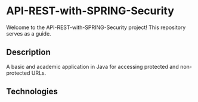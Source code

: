 # API-REST-with-SPRING-Security

Welcome to the API-REST-with-SPRING-Security project! This repository serves as a guide.

## Description

A basic and academic application in Java for accessing protected and non-protected URLs.

## Technologies
